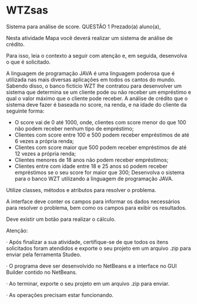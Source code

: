 # WTZsas
Sistema para análise de score.
QUESTÃO 1
Prezado(a) aluno(a), 

Nesta atividade Mapa você deverá realizar um sistema de análise de crédito. 

Para isso, leia o contexto a seguir com atenção e, em seguida, desenvolva o que é solicitado. 

A linguagem de programação JAVA é uma linguagem poderosa que é utilizada nas mais diversas aplicações em todos os cantos do mundo. 
Sabendo disso, o banco fictício WZT lhe contratou para desenvolver um sistema que determina se um cliente pode ou não receber um empréstimo e qual o valor máximo que o cliente pode receber. 
A análise de crédito que o sistema deve fazer é baseada no score, na renda, e na idade do cliente da seguinte forma: 
- O score vai de 0 até 1000, onde, clientes com score menor do que 100 não podem receber nenhum tipo de empréstimo; 
- Clientes com score entre 100 e 500 podem receber empréstimos de até 6 vezes a própria renda; 
- Clientes com score maior que 500 podem receber empréstimos de até 12 vezes a própria renda; 
- Clientes menores de 18 anos não podem receber empréstimos; 
- Clientes entre com idade entre 18 e 25 anos só podem receber empréstimos se o seu score for maior que 300; 
Desenvolva o sistema para o banco WZT utilizando a linguagem de programação JAVA. 

Utilize classes, métodos e atributos para resolver o problema.  

A interface deve conter os campos para informar os dados necessários para resolver o problema, bem como os campos para exibir os resultados.  

Deve existir um botão para realizar o cálculo. 

Atenção: 

· Após finalizar a sua atividade, certifique-se de que todos os itens solicitados foram atendidos e exporte o seu projeto em um arquivo .zip para enviar pela ferramenta Studeo. 

· O programa deve ser desenvolvido no NetBeans e a interface no GUI Builder contido no NetBeans. 

· Ao terminar, exporte o seu projeto em um arquivo .zip para enviar. 

· As operações precisam estar funcionando. 
